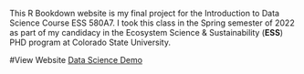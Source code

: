 

This R Bookdown website is my final project for the Introduction to Data Science Course ESS 580A7. I took this class in the Spring semester of 2022 as part of my candidacy in the Ecosystem Science & Sustainability (**ESS**) PHD program at Colorado State University.

#View Website
[Data Science Demo](https://bbudnicki.github.io/data-science-demo/index.html)


